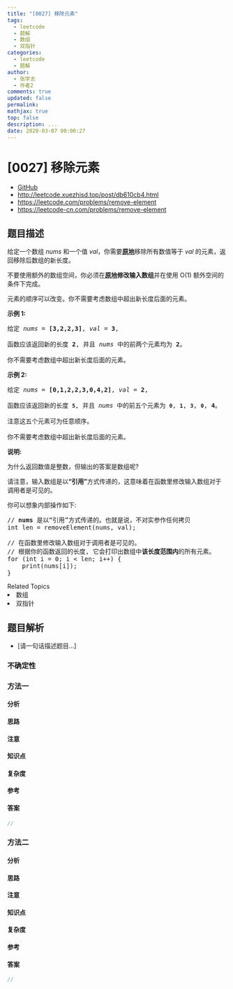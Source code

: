 ```yaml
---
title: "[0027] 移除元素"
tags:
  - leetcode
  - 题解
  - 数组
  - 双指针
categories:
  - leetcode
  - 题解
author:
  - 张学志
  - 作者2
comments: true
updated: false
permalink:
mathjax: true
top: false
description: ...
date: 2020-03-07 00:00:27
---
```



# [0027] 移除元素
* [GitHub](https://github.com/algoboy101/LeetCodeCrowdsource/tree/master/_posts/QA/%5B0027%5D%20%E7%A7%BB%E9%99%A4%E5%85%83%E7%B4%A0.md)
* http://leetcode.xuezhisd.top/post/db610cb4.html
* https://leetcode.com/problems/remove-element
* https://leetcode-cn.com/problems/remove-element


## 题目描述

<p>给定一个数组 <em>nums&nbsp;</em>和一个值 <em>val</em>，你需要<strong><a href="https://baike.baidu.com/item/%E5%8E%9F%E5%9C%B0%E7%AE%97%E6%B3%95" target="_blank">原地</a></strong>移除所有数值等于&nbsp;<em>val&nbsp;</em>的元素，返回移除后数组的新长度。</p>

<p>不要使用额外的数组空间，你必须在<strong><a href="https://baike.baidu.com/item/%E5%8E%9F%E5%9C%B0%E7%AE%97%E6%B3%95" target="_blank">原地</a>修改输入数组</strong>并在使用 O(1) 额外空间的条件下完成。</p>

<p>元素的顺序可以改变。你不需要考虑数组中超出新长度后面的元素。</p>

<p><strong>示例 1:</strong></p>

<pre>给定 <em>nums</em> = <strong>[3,2,2,3]</strong>, <em>val</em> = <strong>3</strong>,

函数应该返回新的长度 <strong>2</strong>, 并且 <em>nums </em>中的前两个元素均为 <strong>2</strong>。

你不需要考虑数组中超出新长度后面的元素。
</pre>

<p><strong>示例&nbsp;2:</strong></p>

<pre>给定 <em>nums</em> = <strong>[0,1,2,2,3,0,4,2]</strong>, <em>val</em> = <strong>2</strong>,

函数应该返回新的长度 <strong><code>5</code></strong>, 并且 <em>nums </em>中的前五个元素为 <strong><code>0</code></strong>, <strong><code>1</code></strong>, <strong><code>3</code></strong>, <strong><code>0</code></strong>, <strong>4</strong>。

注意这五个元素可为任意顺序。

你不需要考虑数组中超出新长度后面的元素。
</pre>

<p><strong>说明:</strong></p>

<p>为什么返回数值是整数，但输出的答案是数组呢?</p>

<p>请注意，输入数组是以<strong>&ldquo;引用&rdquo;</strong>方式传递的，这意味着在函数里修改输入数组对于调用者是可见的。</p>

<p>你可以想象内部操作如下:</p>

<pre>// <strong>nums</strong> 是以&ldquo;引用&rdquo;方式传递的。也就是说，不对实参作任何拷贝
int len = removeElement(nums, val);

// 在函数里修改输入数组对于调用者是可见的。
// 根据你的函数返回的长度, 它会打印出数组中<strong>该长度范围内</strong>的所有元素。
for (int i = 0; i &lt; len; i++) {
&nbsp; &nbsp; print(nums[i]);
}
</pre>
<div><div>Related Topics</div><div><li>数组</li><li>双指针</li></div></div>


## 题目解析
* [请一句话描述题目...]

### 不确定性


### 方法一

#### 分析

#### 思路

#### 注意

#### 知识点

#### 复杂度

#### 参考

#### 答案

```cpp
//
```


### 方法二

#### 分析

#### 思路

#### 注意

#### 知识点

#### 复杂度

#### 参考

#### 答案

```cpp
//
```


